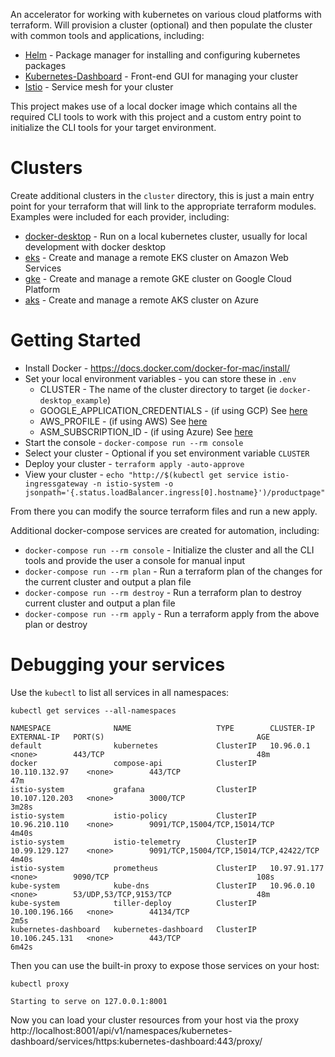 An accelerator for working with kubernetes on various cloud platforms with terraform. Will provision a cluster (optional) and 
then populate the cluster with common tools and applications, including:

* [Helm](https://helm.sh/) - Package manager for installing and configuring kubernetes packages
* [Kubernetes-Dashboard](https://kubernetes.io/docs/tasks/access-application-cluster/web-ui-dashboard/) - Front-end GUI for managing your cluster
* [Istio](https://istio.io/) - Service mesh for your cluster

This project makes use of a local docker image which contains all the required CLI tools to work with this project and 
a custom entry point to initialize the CLI tools for your target environment. 

# Clusters

Create additional clusters in the `cluster` directory, this is just a main entry point for your terraform
that will link to the appropriate terraform modules. Examples were included for each provider, including:

* [docker-desktop](./clusters/docker-desktop_example) - Run on a local kubernetes cluster, usually for local development with docker desktop
* [eks](./clusters/eks_example) - Create and manage a remote EKS cluster on Amazon Web Services
* [gke](./clusters/gke_example) - Create and manage a remote GKE cluster on Google Cloud Platform
* [aks](./clusters/aks_example) - Create and manage a remote AKS cluster on Azure

# Getting Started

* Install Docker - https://docs.docker.com/docker-for-mac/install/
* Set your local environment variables - you can store these in `.env`
    * CLUSTER - The name of the cluster directory to target (ie `docker-desktop_example`)
    * GOOGLE_APPLICATION_CREDENTIALS - (if using GCP) See [here](./modules/infra/gke)
    * AWS_PROFILE - (if using AWS) See [here](./modules/infra/eks)
    * ASM_SUBSCRIPTION_ID - (if using Azure) See [here](./modules/infra/aks)
* Start the console - `docker-compose run --rm console`
* Select your cluster - Optional if you set environment variable `CLUSTER`
* Deploy your cluster - `terraform apply -auto-approve`
* View your cluster - `echo "http://$(kubectl get service istio-ingressgateway -n istio-system -o jsonpath='{.status.loadBalancer.ingress[0].hostname}')/productpage"`

From there you can modify the source terraform files and run a new apply. 

Additional docker-compose services are created for automation, including:

* `docker-compose run --rm console` - Initialize the cluster and all the CLI tools and provide the user a console for manual input
* `docker-compose run --rm plan` - Run a terraform plan of the changes for the current cluster and output a plan file
* `docker-compose run --rm destroy` - Run a terraform plan to destroy current cluster and output a plan file
* `docker-compose run --rm apply` - Run a terraform apply from the above plan or destroy

# Debugging your services

Use the `kubectl` to list all services in all namespaces:

```
kubectl get services --all-namespaces

NAMESPACE              NAME                   TYPE        CLUSTER-IP       EXTERNAL-IP   PORT(S)                                  AGE
default                kubernetes             ClusterIP   10.96.0.1        <none>        443/TCP                                  48m
docker                 compose-api            ClusterIP   10.110.132.97    <none>        443/TCP                                  47m
istio-system           grafana                ClusterIP   10.107.120.203   <none>        3000/TCP                                 3m28s
istio-system           istio-policy           ClusterIP   10.96.210.110    <none>        9091/TCP,15004/TCP,15014/TCP             4m40s
istio-system           istio-telemetry        ClusterIP   10.99.129.127    <none>        9091/TCP,15004/TCP,15014/TCP,42422/TCP   4m40s
istio-system           prometheus             ClusterIP   10.97.91.177     <none>        9090/TCP                                 108s
kube-system            kube-dns               ClusterIP   10.96.0.10       <none>        53/UDP,53/TCP,9153/TCP                   48m
kube-system            tiller-deploy          ClusterIP   10.100.196.166   <none>        44134/TCP                                2m5s
kubernetes-dashboard   kubernetes-dashboard   ClusterIP   10.106.245.131   <none>        443/TCP                                  6m42s
```

Then you can use the built-in proxy to expose those services on your host:

```
kubectl proxy

Starting to serve on 127.0.0.1:8001
```

Now you can load your cluster resources from your host via the proxy http://localhost:8001/api/v1/namespaces/kubernetes-dashboard/services/https:kubernetes-dashboard:443/proxy/